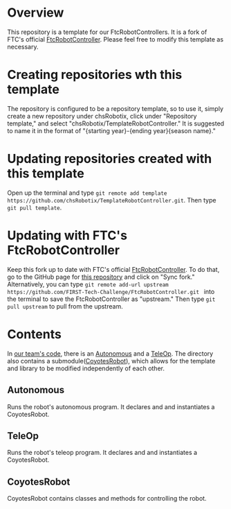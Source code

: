 # Overview
This repository is a template for our FtcRobotControllers.
It is a fork of FTC's official [FtcRobotController](https://github.com/FIRST-Tech-Challenge/FtcRobotController.git).
Please feel free to modify this template as necessary. 

# Creating repositories wth this template
The repository is configured to be a repository template, so to use it, simply create a new repository under chsRobotix,
click under "Repository template," and select "chsRobotix/TemplateRobotController." It is suggested to name it in the format of
"{starting year}-{ending year}{season name}."

# Updating repositories created with this template
Open up the terminal and type `git remote add template https://github.com/chsRobotix/TemplateRobotController.git`. Then type `git pull template`.

# Updating with FTC's FtcRobotController
Keep this fork up to date with FTC's official [FtcRobotController](https://github.com/FIRST-Tech-Challenge/FtcRobotController.git).
To do that, go to the GitHub page for [this repository](https://github.com/chsRobotix/TemplateRobotController.git) and click on "Sync fork."
Alternatively, you can type `git remote add-url upstream https://github.com/FIRST-Tech-Challenge/FtcRobotController.git ` into the terminal to save the FtcRobotController as
"upstream." Then type `git pull upstream` to pull from the upstream.


# Contents
In [our team's code](./TeamCode/src/main/java/org/firstinspires/ftc/teamcode/), there is an [Autonomous](./TeamCode/src/main/java/org/firstinspires/ftc/teamcode/Autonomous.java) and a [TeleOp](./TeamCode/src/main/java/org/firstinspires/ftc/teamcode/TeleOp.java). The directory also contains a submodule([CoyotesRobot](./TeamCode/src/main/java/org/firstinspires/ftc/teamcode/CoyotesRobot)), which allows for the template and library to be modified independently of each other. 

## Autonomous
Runs the robot's autonomous program. It declares and and instantiates a CoyotesRobot.

## TeleOp
Runs the robot's teleop program. It declares and and instantiates a CoyotesRobot.

## CoyotesRobot
CoyotesRobot contains classes and methods for controlling the robot.
